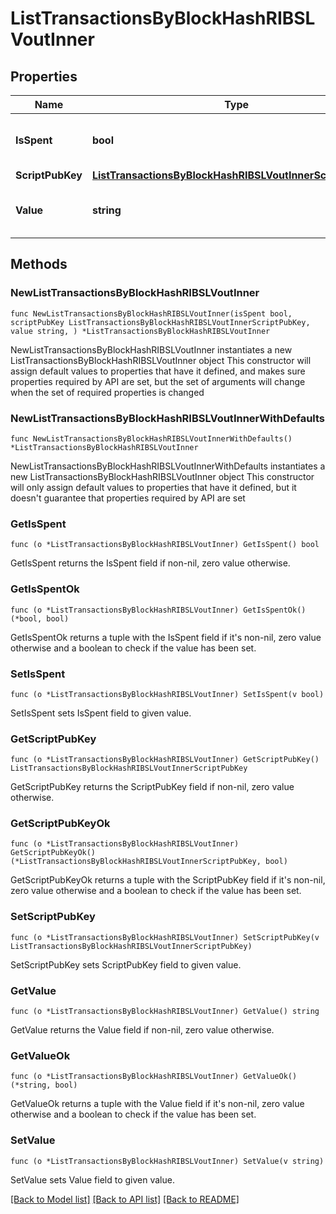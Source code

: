 # ListTransactionsByBlockHashRIBSLVoutInner

## Properties

Name | Type | Description | Notes
------------ | ------------- | ------------- | -------------
**IsSpent** | **bool** | Defines whether the output is spent or not. | 
**ScriptPubKey** | [**ListTransactionsByBlockHashRIBSLVoutInnerScriptPubKey**](ListTransactionsByBlockHashRIBSLVoutInnerScriptPubKey.md) |  | 
**Value** | **string** | Represents the sent/received amount. | 

## Methods

### NewListTransactionsByBlockHashRIBSLVoutInner

`func NewListTransactionsByBlockHashRIBSLVoutInner(isSpent bool, scriptPubKey ListTransactionsByBlockHashRIBSLVoutInnerScriptPubKey, value string, ) *ListTransactionsByBlockHashRIBSLVoutInner`

NewListTransactionsByBlockHashRIBSLVoutInner instantiates a new ListTransactionsByBlockHashRIBSLVoutInner object
This constructor will assign default values to properties that have it defined,
and makes sure properties required by API are set, but the set of arguments
will change when the set of required properties is changed

### NewListTransactionsByBlockHashRIBSLVoutInnerWithDefaults

`func NewListTransactionsByBlockHashRIBSLVoutInnerWithDefaults() *ListTransactionsByBlockHashRIBSLVoutInner`

NewListTransactionsByBlockHashRIBSLVoutInnerWithDefaults instantiates a new ListTransactionsByBlockHashRIBSLVoutInner object
This constructor will only assign default values to properties that have it defined,
but it doesn't guarantee that properties required by API are set

### GetIsSpent

`func (o *ListTransactionsByBlockHashRIBSLVoutInner) GetIsSpent() bool`

GetIsSpent returns the IsSpent field if non-nil, zero value otherwise.

### GetIsSpentOk

`func (o *ListTransactionsByBlockHashRIBSLVoutInner) GetIsSpentOk() (*bool, bool)`

GetIsSpentOk returns a tuple with the IsSpent field if it's non-nil, zero value otherwise
and a boolean to check if the value has been set.

### SetIsSpent

`func (o *ListTransactionsByBlockHashRIBSLVoutInner) SetIsSpent(v bool)`

SetIsSpent sets IsSpent field to given value.


### GetScriptPubKey

`func (o *ListTransactionsByBlockHashRIBSLVoutInner) GetScriptPubKey() ListTransactionsByBlockHashRIBSLVoutInnerScriptPubKey`

GetScriptPubKey returns the ScriptPubKey field if non-nil, zero value otherwise.

### GetScriptPubKeyOk

`func (o *ListTransactionsByBlockHashRIBSLVoutInner) GetScriptPubKeyOk() (*ListTransactionsByBlockHashRIBSLVoutInnerScriptPubKey, bool)`

GetScriptPubKeyOk returns a tuple with the ScriptPubKey field if it's non-nil, zero value otherwise
and a boolean to check if the value has been set.

### SetScriptPubKey

`func (o *ListTransactionsByBlockHashRIBSLVoutInner) SetScriptPubKey(v ListTransactionsByBlockHashRIBSLVoutInnerScriptPubKey)`

SetScriptPubKey sets ScriptPubKey field to given value.


### GetValue

`func (o *ListTransactionsByBlockHashRIBSLVoutInner) GetValue() string`

GetValue returns the Value field if non-nil, zero value otherwise.

### GetValueOk

`func (o *ListTransactionsByBlockHashRIBSLVoutInner) GetValueOk() (*string, bool)`

GetValueOk returns a tuple with the Value field if it's non-nil, zero value otherwise
and a boolean to check if the value has been set.

### SetValue

`func (o *ListTransactionsByBlockHashRIBSLVoutInner) SetValue(v string)`

SetValue sets Value field to given value.



[[Back to Model list]](../README.md#documentation-for-models) [[Back to API list]](../README.md#documentation-for-api-endpoints) [[Back to README]](../README.md)


